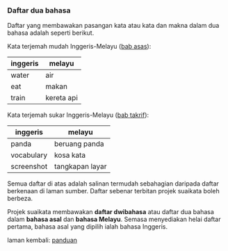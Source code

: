 ---
---

### Daftar dua bahasa

Daftar yang membawakan pasangan kata atau kata dan makna
dalam dua bahasa adalah seperti berikut.

Kata terjemah mudah Inggeris-Melayu ([bab asas][2a]):

| inggeris | melayu     |
| -------- | ---------- |
| water    | air        |
| eat      | makan      |
| train    | kereta api |

Kata terjemah sukar Inggeris-Melayu ([bab takrif][2b]):

| inggeris   | melayu          |
| ---------- | --------------- |
| panda      | beruang panda   |
| vocabulary | kosa kata       |
| screenshot | tangkapan layar |

Semua daftar di atas adalah salinan termudah sebahagian
daripada daftar berkenaan di laman sumber. Daftar sebenar
terbitan projek suaikata boleh berbeza.

Projek suaikata membawakan **daftar dwibahasa** atau daftar
dua bahasa dalam **bahasa asal** dan **bahasa Melayu**.
Semasa menyediakan helai daftar pertama, bahasa asal yang
dipilih ialah bahasa Inggeris.

laman kembali: [panduan][0]

  [0]: ../index.md
  [2a]: asas.md "Rujuk jadual di awal bab ini"
  [2b]: takrif.md "Rujuk perenggan soal jawab di hujung bab ini"

